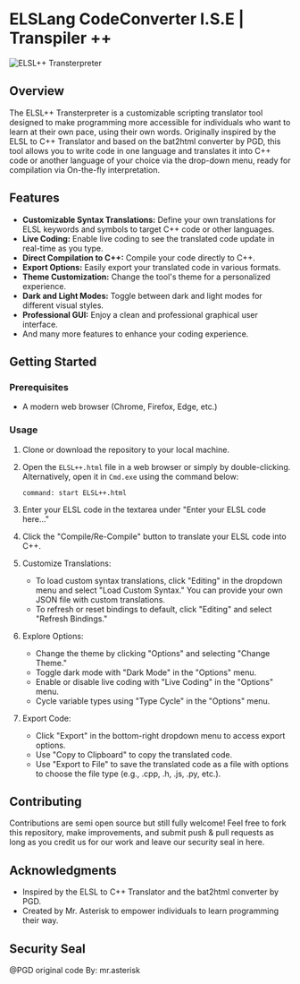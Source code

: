 # ELSLang CodeConverter I.S.E | Transpiler ++ 

![ELSL++ Transterpreter](https://gcdnb.pbrd.co/images/B6w5JQkpm0Ot.png?o=1)



## Overview
The ELSL++ Transterpreter is a customizable scripting translator tool designed to make programming more accessible for individuals who want to learn at their own pace, using their own words. Originally inspired by the ELSL to C++ Translator and based on the bat2html converter by PGD, this tool allows you to write code in one language and translates it into C++ code or another language of your choice via the drop-down menu, ready for compilation via On-the-fly interpretation.

## Features
- **Customizable Syntax Translations:** Define your own translations for ELSL keywords and symbols to target C++ code or other languages.
- **Live Coding:** Enable live coding to see the translated code update in real-time as you type.
- **Direct Compilation to C++:** Compile your code directly to C++.
- **Export Options:** Easily export your translated code in various formats.
- **Theme Customization:** Change the tool's theme for a personalized experience.
- **Dark and Light Modes:** Toggle between dark and light modes for different visual styles.
- **Professional GUI:** Enjoy a clean and professional graphical user interface.
- And many more features to enhance your coding experience.

## Getting Started
### Prerequisites
- A modern web browser (Chrome, Firefox, Edge, etc.)

### Usage
1. Clone or download the repository to your local machine.

2. Open the `ELSL++.html` file in a web browser or simply by double-clicking. Alternatively, open it in `Cmd.exe` using the command below:
   ```shell
   command: start ELSL++.html
   ```

3. Enter your ELSL code in the textarea under "Enter your ELSL code here..."

4. Click the "Compile/Re-Compile" button to translate your ELSL code into C++.

5. Customize Translations:
   - To load custom syntax translations, click "Editing" in the dropdown menu and select "Load Custom Syntax." You can provide your own JSON file with custom translations.
   - To refresh or reset bindings to default, click "Editing" and select "Refresh Bindings."

6. Explore Options:
   - Change the theme by clicking "Options" and selecting "Change Theme."
   - Toggle dark mode with "Dark Mode" in the "Options" menu.
   - Enable or disable live coding with "Live Coding" in the "Options" menu.
   - Cycle variable types using "Type Cycle" in the "Options" menu.

7. Export Code:
   - Click "Export" in the bottom-right dropdown menu to access export options.
   - Use "Copy to Clipboard" to copy the translated code.
   - Use "Export to File" to save the translated code as a file with options to choose the file type (e.g., .cpp, .h, .js, .py, etc.).

## Contributing
Contributions are semi open source but still fully welcome! Feel free to fork this repository, make improvements, and submit push & pull requests as long as you credit us for our work and leave our security seal in here.

## Acknowledgments
- Inspired by the ELSL to C++ Translator and the bat2html converter by PGD.
- Created by Mr. Asterisk to empower individuals to learn programming their way.

## Security Seal
@PGD original code By: mr.asterisk
```
```
